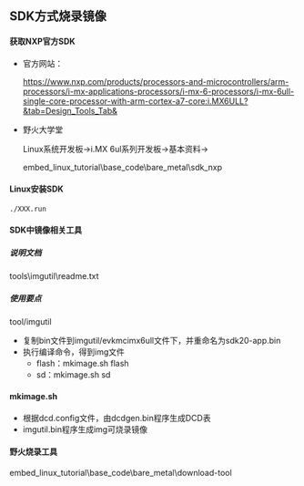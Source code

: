 ##  SDK方式烧录镜像

#### 获取NXP官方SDK

- 官方网站：

  https://www.nxp.com/products/processors-and-microcontrollers/arm-processors/i-mx-applications-processors/i-mx-6-processors/i-mx-6ull-single-core-processor-with-arm-cortex-a7-core:i.MX6ULL?&tab=Design_Tools_Tab&

- 野火大学堂

  Linux系统开发板->i.MX 6ul系列开发板->基本资料->

  embed_linux_tutorial\base_code\bare_metal\sdk_nxp

#### Linux安装SDK

```
./XXX.run
```

#### SDK中镜像相关工具

#####  说明文档

tools\imgutil\readme.txt

##### 使用要点

tool/imgutil

- 复制bin文件到imgutil/evkmcimx6ull文件下，并重命名为sdk20-app.bin
- 执行编译命令，得到img文件
  - flash：mkimage.sh flash
  - sd：mkimage.sh sd

#### mkimage.sh

- 根据dcd.config文件，由dcdgen.bin程序生成DCD表
- imgutil.bin程序生成img可烧录镜像

#### 野火烧录工具

embed_linux_tutorial\base_code\bare_metal\download-tool



